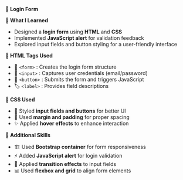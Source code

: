 **🔐 Login Form**  

**📖 What I Learned**  
- Designed a **login form** using **HTML** and **CSS**  
- Implemented **JavaScript alert** for validation feedback  
- Explored input fields and button styling for a user-friendly interface  

**📌 HTML Tags Used**  
- 🔑 `<form>` : Creates the login form structure  
- 👤 `<input>` : Captures user credentials (email/password)  
- 🎨 `<button>` : Submits the form and triggers JavaScript  
- 🏷️ `<label>` : Provides field descriptions  

**🎨 CSS Used**  
- 🎨 Styled **input fields and buttons** for better UI  
- 📏 Used **margin and padding** for proper spacing  
- ✨ Applied **hover effects** to enhance interaction  

**🚀 Additional Skills**  
- 🏗️ Used **Bootstrap container** for form responsiveness  
- ⚡ Added **JavaScript alert** for login validation  
- 🔄 Applied **transition effects** to input fields  
- 📊 Used **flexbox and grid** to align form elements  

